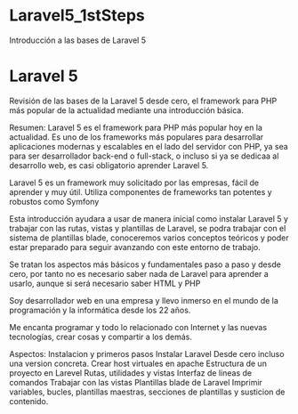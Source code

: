 # Laravel5_1stSteps
Introducción a las bases de Laravel 5

# Laravel 5
Revisión de las bases de la Laravel 5 desde cero, el framework para PHP más popular de la actualidad mediante una introducción básica.

Resumen:
Laravel 5 es el framework para PHP más popular hoy en la actualidad. Es uno de los frameworks más populares para desarrollar aplicaciones modernas y escalables en el lado del servidor con PHP, ya sea para ser desarrollador back-end o full-stack, o incluso si ya se dedicaa al desarrollo web, es casi obligatorio aprender Laravel 5.

Laravel 5 es un framework muy solicitado por las empresas, fácil de aprender y muy útil. Utiliza componentes de frameworks tan potentes y robustos como Symfony

Esta introducción ayudara a usar de manera inicial como instalar Laravel 5 y trabajar con las rutas, vistas y plantillas de Laravel, se podra trabajar con el sistema de plantillas blade, conoceremos varios conceptos teóricos y poder estar preparado para seguir avanzando con este entorno de trabajo.

Se tratan los aspectos más básicos y fundamentales paso a paso y desde cero, por tanto no es necesario saber nada de Laravel para aprender a usarlo, aunque si será necesario saber HTML y PHP 

Soy desarrollador web en una empresa y llevo inmerso en el mundo de la programación y la informática desde los 22 años.

Me encanta programar y todo lo relacionado con Internet y las nuevas tecnologías, crear cosas y compartir a los demás.

Aspectos:
Instalacion y primeros pasos
Instalar Laravel
Desde cero incluso una version concreta.
Crear host virtuales en apache
Estructura de un proyecto en Larevel
Rutas, utilidades y vistas
Interfaz de lineas de comandos 
Trabajar con las vistas
Plantillas blade de Laravel
Imprimir variables, bucles, plantillas maestras, secciones de plantillas y susticion de contenido.

